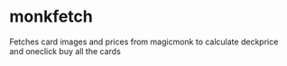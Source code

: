 # monkfetch
Fetches card images and prices from magicmonk to calculate deckprice and oneclick buy all the cards
